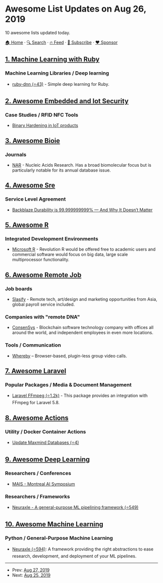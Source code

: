 # Awesome List Updates on Aug 26, 2019

10 awesome lists updated today.

[🏠 Home](/README.md) · [🔍 Search](https://www.trackawesomelist.com/search/) · [🔥 Feed](https://www.trackawesomelist.com/rss.xml) · [📮 Subscribe](https://trackawesomelist.us17.list-manage.com/subscribe?u=d2f0117aa829c83a63ec63c2f&id=36a103854c) · [❤️  Sponsor](https://github.com/sponsors/theowenyoung)



## [1. Machine Learning with Ruby](/content/arbox/machine-learning-with-ruby/README.md)

### Machine Learning Libraries / Deep learning

*   [ruby-dnn (⭐43)](https://github.com/unagiootoro/ruby-dnn) - Simple deep learning for Ruby.

## [2. Awesome Embedded and Iot Security](/content/fkie-cad/awesome-embedded-and-iot-security/README.md)

### Case Studies / RFID NFC Tools

*   [Binary Hardening in IoT products](https://cyber-itl.org/2019/08/26/iot-data-writeup.html)

## [3. Awesome Bioie](/content/caufieldjh/awesome-bioie/README.md)

### Journals

*   [NAR](https://academic.oup.com/nar) - Nucleic Acids Research. Has a broad biomolecular focus but is particularly notable for its annual database issue.

## [4. Awesome Sre](/content/dastergon/awesome-sre/README.md)

### Service Level Agreement

*   [Backblaze Durability is 99.999999999% — And Why It Doesn’t Matter](https://www.backblaze.com/blog/cloud-storage-durability/)

## [5. Awesome R](/content/qinwf/awesome-R/README.md)

### Integrated Development Environments

*   [Microsoft R](https://mran.microsoft.com/) - Revolution R would be offered free to academic users and commercial software would focus on big data, large scale multiprocessor functionality.

## [6. Awesome Remote Job](/content/lukasz-madon/awesome-remote-job/README.md)

### Job boards

*   [Slasify](https://slasify.com/en/) - Remote tech, art/design and marketing opportunities from Asia, global payroll service included.

### Companies with "remote DNA"

*   [ConsenSys](https://consensys.net/careers/) - Blockchain software technology company with offices all around the world, and independent employees in even more locations.

### Tools / Communication

*   [Whereby](https://whereby.com) – Browser-based, plugin-less group video calls.

## [7. Awesome Laravel](/content/chiraggude/awesome-laravel/README.md)

### Popular Packages / Media & Document Management

*   [Laravel FFmpeg (⭐1.2k)](https://github.com/pascalbaljetmedia/laravel-ffmpeg) - This package provides an integration with FFmpeg for Laravel 5.8.

## [8. Awesome Actions](/content/sdras/awesome-actions/README.md)

### Utility / Docker Container Actions

*   [Update Maxmind Databases (⭐4)](https://github.com/meetup/maxmind-updater)

## [9. Awesome Deep Learning](/content/ChristosChristofidis/awesome-deep-learning/README.md)

### Researchers / Conferences

*   [MAIS - Montreal AI Symposium](https://montrealaisymposium.wordpress.com/)

### Researchers / Frameworks

*   [Neuraxle - A general-purpose ML pipelining framework (⭐549)](https://github.com/Neuraxio/Neuraxle)

## [10. Awesome Machine Learning](/content/josephmisiti/awesome-machine-learning/README.md)

### Python / General-Purpose Machine Learning

*   [Neuraxle (⭐594)](https://github.com/Neuraxio/Neuraxle): A framework providing the right abstractions to ease research, development, and deployment of your ML pipelines.

---

- Prev: [Aug 27, 2019](/content/2019/08/27/README.md)
- Next: [Aug 25, 2019](/content/2019/08/25/README.md)